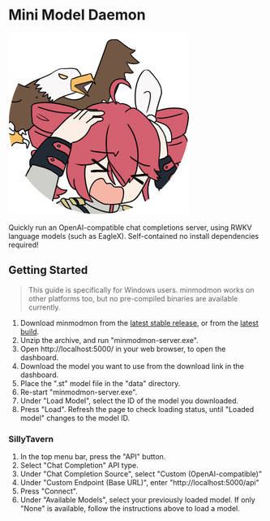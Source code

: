 # Mini Model Daemon

![a distressed kasane teto gets attacked by an eagle](data/splash.png)

Quickly run an OpenAI-compatible chat completions server, using RWKV language models (such as EagleX). Self-contained
no install dependencies required!

## Getting Started

> This guide is specifically for Windows users.
> minmodmon works on other platforms too, but no pre-compiled binaries are available currently.

1. Download minmodmon from the [latest stable release](https://github.com/recursal/midmodmon/releases), or from the
   [latest build](https://github.com/recursal/midmodmon/actions).
2. Unzip the archive, and run "minmodmon-server.exe".
3. Open http://localhost:5000/ in your web browser, to open the dashboard.
4. Download the model you want to use from the download link in the dashboard.
5. Place the ".st" model file in the "data" directory.
6. Re-start "minmodmon-server.exe".
7. Under "Load Model", select the ID of the model you downloaded.
8. Press "Load". Refresh the page to check loading status, until "Loaded model" changes to the model ID.

### SillyTavern

1. In the top menu bar, press the "API" button.
2. Select "Chat Completion" API type.
3. Under "Chat Completion Source", select "Custom (OpenAI-compatible)"
4. Under "Custom Endpoint (Base URL)", enter "http://localhost:5000/api"
5. Press "Connect".
6. Under "Available Models", select your previously loaded model. If only "None" is available, follow the instructions
   above to load a model.
